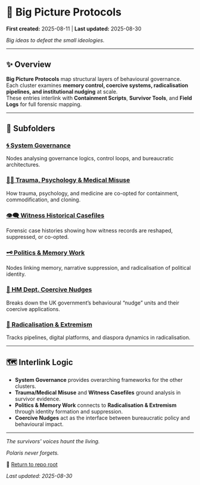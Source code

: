 # 🧠 Big Picture Protocols

**First created:** 2025-08-11 | **Last updated:** 2025-08-30

*Big ideas to defeat the small ideologies.*

---

## ✨ Overview
**Big Picture Protocols** map structural layers of behavioural governance.  
Each cluster examines **memory control, coercive systems, radicalisation pipelines, and institutional nudging** at scale.  
These entries interlink with **Containment Scripts**, **Survivor Tools**, and **Field Logs** for full forensic mapping.  

---

## 📂 Subfolders

### [🌀 System Governance](./🌀_System_Governance)
Nodes analysing governance logics, control loops, and bureaucratic architectures.  

### [🐦‍🔥 Trauma, Psychology & Medical Misuse](./🐦‍🔥_Trauma_Psycology_Medica...)
How trauma, psychology, and medicine are co-opted for containment, commodification, and cloning.  

### [👁️‍🗨️ Witness Historical Casefiles](./👁️‍🗨️_Witness_Historical_Casefiles)
Forensic case histories showing how witness records are reshaped, suppressed, or co-opted.  

### [🗝️ Politics & Memory Work](./🗝️_Politics_Memory_Work)
Nodes linking memory, narrative suppression, and radicalisation of political identity.  

### [🧠 HM Dept. Coercive Nudges](./🧠_HM_Dept_Coercive_Nudges)
Breaks down the UK government’s behavioural “nudge” units and their coercive applications.  

### [🪬 Radicalisation & Extremism](./🪬_Radicalisation_Extremism)
Tracks pipelines, digital platforms, and diaspora dynamics in radicalisation.  

---

## 🗺️ Interlink Logic
- **System Governance** provides overarching frameworks for the other clusters.  
- **Trauma/Medical Misuse** and **Witness Casefiles** ground analysis in survivor evidence.  
- **Politics & Memory Work** connects to **Radicalisation & Extremism** through identity formation and suppression.  
- **Coercive Nudges** act as the interface between bureaucratic policy and behavioural impact.

---

*The survivors' voices haunt the living.*

*Polaris never forgets.*

🏮 [Return to repo root](https://github.com/josefsbreakfast/Polaris-Protocol/)

_Last updated: 2025-08-30_  
